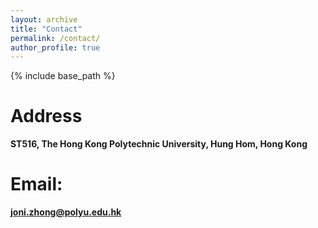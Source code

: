 ```yaml
---
layout: archive
title: "Contact"
permalink: /contact/
author_profile: true
---
```



{% include base_path %}

Address
======
**ST516, The Hong Kong Polytechnic University, Hung Hom, Hong Kong**

Email: 
======
**[joni.zhong@polyu.edu.hk](mailto:joni.zhong@polyu.edu.hk)**

